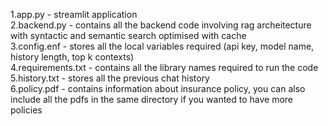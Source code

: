 1.app.py - streamlit application  
2.backend.py - contains all the backend code involving rag archeitecture with syntactic and semantic search optimised with cache  
3.config.enf - stores all the local variables required (api key, model name, history length, top k contexts)   
4.requirements.txt - contains all the library names required to run the code  
5.history.txt - stores all the previous chat history  
6.policy.pdf - contains information about insurance policy, you can also include all the pdfs in the same directory if you wanted to have more policies

